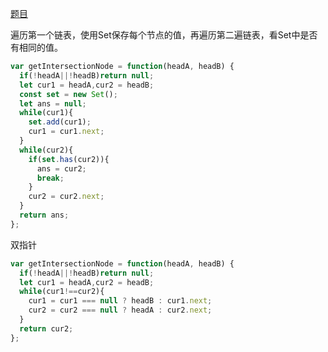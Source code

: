 [题目](https://leetcode.cn/problems/intersection-of-two-linked-lists/)

遍历第一个链表，使用Set保存每个节点的值，再遍历第二遍链表，看Set中是否有相同的值。
```js
var getIntersectionNode = function(headA, headB) {
  if(!headA||!headB)return null;
  let cur1 = headA,cur2 = headB;
  const set = new Set();
  let ans = null;
  while(cur1){
    set.add(cur1);
    cur1 = cur1.next;
  }
  while(cur2){
    if(set.has(cur2)){
      ans = cur2;
      break;
    }
    cur2 = cur2.next;
  }
  return ans;
};
```

双指针
```js
var getIntersectionNode = function(headA, headB) {
  if(!headA||!headB)return null;
  let cur1 = headA,cur2 = headB;
  while(cur1!==cur2){
    cur1 = cur1 === null ? headB : cur1.next;
    cur2 = cur2 === null ? headA : cur2.next;
  }
  return cur2;
};
```